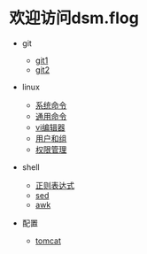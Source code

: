 
# 欢迎访问dsm.flog

- git
	- [git1](https://dsm9966.github.io/notebook.github.io/1)
	- [git2](https://dsm9966.github.io/notebook.github.io/2)
- linux
	- [系统命令](https://dsm9966.github.io/notebook.github.io/3)
	- [通用命令](https://dsm9966.github.io/notebook.github.io/4)
	- [vi编辑器](https://dsm9966.github.io/notebook.github.io/5)
	- [用户和组](https://dsm9966.github.io/notebook.github.io/6)
	- [权限管理](https://dsm9966.github.io/notebook.github.io/7)
	
- shell
	- [正则表达式](https://dsm9966.github.io/notebook.github.io/8)
	- [sed](https://dsm9966.github.io/notebook.github.io/9)
	- [awk](https://dsm9966.github.io/notebook.github.io/9)
- 配置
	- [tomcat](https://dsm9966.github.io/notebook.github.io/tomcat)
